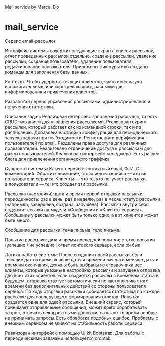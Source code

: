 Mail service by Marcel Dio
# mail_service
Сервис email-рассылок

 Интерфейс системы содержит следующие экраны: список рассылок, отчет проведенных рассылок отдельно, 
 создание рассылки, удаление рассылки, создание пользователя, удаление пользователя, редактирование пользователя.
 Приложены фикстуры или созданы команды для заполнения базы данных.

   Контекст:
   Чтобы удержать текущих клиентов, часто используют вспомогательные, или «прогревающие»,
   рассылки для информирования и привлечения клиентов.

   Разработан сервис управления рассылками, администрирования и получения статистики.

Описание задач:
 Реализован интерфейс заполнения рассылок, то есть CRUD-механизм для управления рассылками.
 Реализован скрипт рассылки, который работает как из командной строки, так и по расписанию.
 Добавлена настройка конфигурации для периодического запуска задачи при необходимости.
 Регистрация и верификация пользователей по email.
 Разделены права доступа для различных пользователей.
 Реализовано ограничение доступа к рассылкам для разных пользователей.
 Реализован интерфейс менеджера.
 Есть раздел блога для привлечения органического траффика.

   Сущности системы:
Клиент сервиса:
  контактный email,
  Ф. И. О.,
  комментарий.
  Обратите внимание, что клиенты сервиса — это не пользователи сервиса. 
  Клиенты — это те, кто получает рассылки,  
  а пользователи — те, кто создает эти рассылки.

Рассылка (настройки):
  дата и время первой отправки рассылки;
  периодичность: раз в день, раз в неделю, раз в месяц;
  статус рассылки (например, завершена, создана, запущена).
     Рассылка внутри себя содержит ссылки на модели «Сообщения и «Клиенты сервиса». 
     Сообщение у рассылки может быть только одно, а вот клиентов может быть много.

Сообщение для рассылки:
тема письма,
тело письма.

Попытка рассылки:
  дата и время последней попытки;
  статус попытки (успешно / не успешно);
  ответ почтового сервера, если он был.

Логика работы системы:
    После создания новой рассылки, если текущие дата и время больше даты и времени начала и меньше даты и времени 
    окончания, должны быть выбраны из справочника все клиенты, которые указаны в настройках рассылки и запущена 
    отправка для всех этих клиентов.
    Если создается рассылка с временем старта в будущем, отправка стартует автоматически по наступлению этого 
    времени без дополнительных действий со стороны пользователя сервиса.
    По ходу отправки рассылки собирается статистика по каждой рассылке для последующего формирования отчетов. 
    Попытка создается одна для одной рассылки. 
    Внешний сервис, который принимает отправляемые сообщения, может долго обрабатывать запрос, отвечать некорректными 
    данными, на какое-то время вообще не принимать запросы. Есть обработка подобных ошибок. 
    Проблемы с внешним сервисом не влияют на стабильность работы сервиса.

Реализован интерфейс с помощью UI kit Bootstrap.
Для работы с периодическими задачами используется crontab.